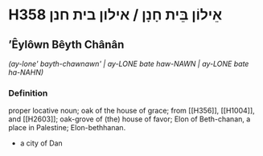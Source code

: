 # H358 אֵילוֹן בֵּית חָנָן / אילון בית חנן

## ʼÊylôwn Bêyth Chânân

_(ay-lone' bayth-chawnawn' | ay-LONE bate haw-NAWN | ay-LONE bate ha-NAHN)_

### Definition

proper locative noun; oak of the house of grace; from [[H356]], [[H1004]], and [[H2603]]; oak-grove of (the) house of favor; Elon of Beth-chanan, a place in Palestine; Elon-bethhanan.

- a city of Dan
